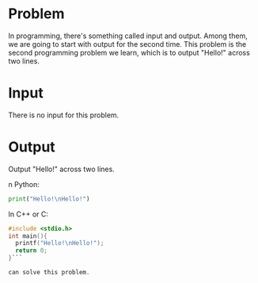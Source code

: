 # Problem

In programming, there's something called input and output. 
Among them, we are going to start with output for the second time. 
This problem is the second programming problem we learn, which is to output "Hello!" across two lines.

# Input

There is no input for this problem.

# Output

Output "Hello!" across two lines.

n Python:

```py
print("Hello!\nHello!")
```
In C++ or C:

```c
#include <stdio.h>
int main(){
  printf("Hello!\nHello!");
  return 0;
}```

can solve this problem.
